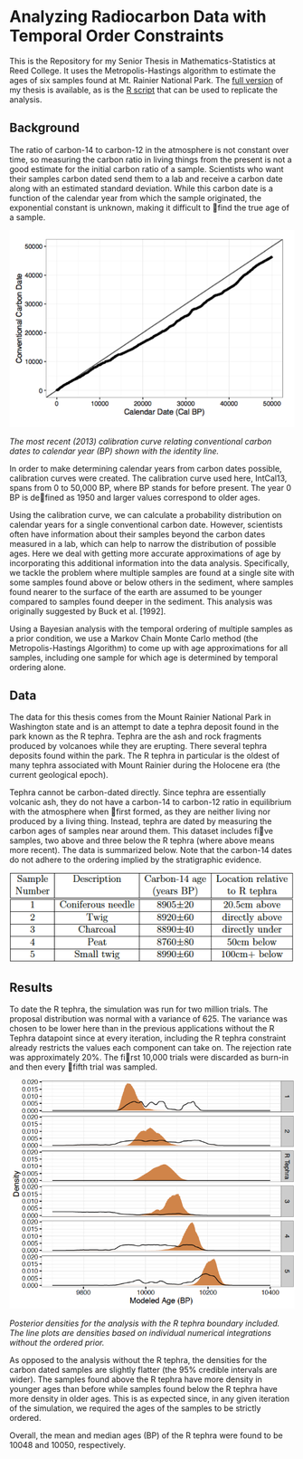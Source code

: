 # Analyzing Radiocarbon Data with Temporal Order Constraints

This is the Repository for my Senior Thesis in Mathematics-Statistics at Reed College. It uses the Metropolis-Hastings algorithm to estimate the ages of six samples found at Mt. Rainier National Park. The [full version](./RTephraThesisFull.pdf) of my thesis is available, as is the [R script](./RealRTephra.R) that can be used to replicate the analysis.

## Background

The ratio of carbon-14 to carbon-12 in the atmosphere is not constant over time, so measuring the carbon ratio in living things from the present is not a good estimate for the initial carbon ratio of a sample. Scientists who want their
samples carbon dated send them to a lab and receive a carbon date along with an estimated standard deviation. While this carbon date is a function of the calendar year from which the sample originated, the exponential constant is unknown, making it difficult to find the true age of a sample.

![relationship between conventional carbon dates and calendar years](./conv_carb_vs_cal.png)

*The most recent (2013) calibration curve relating conventional carbon
dates to calendar year (BP) shown with the identity line.*

In order to make determining calendar years from carbon dates possible, calibration curves were created. The calibration curve used here, IntCal13, spans from 0 to 50,000 BP, where BP stands for before present. The year 0 BP is defined as 1950 and larger values correspond to older ages.

Using the calibration curve, we can calculate a probability distribution on calendar years for a single conventional carbon date. However, scientists often have information about their samples beyond the carbon dates measured in a lab, which can help to narrow the distribution of possible ages. Here we deal with getting more accurate approximations of age by incorporating this additional information into the data analysis. Specifically, we tackle the problem where multiple samples are found at a single site with some samples found above or below others in the sediment, where samples found nearer to the surface of the earth are assumed to be younger compared to samples found deeper in the sediment. This analysis was originally suggested by Buck et al. [1992].

Using a Bayesian analysis with the temporal ordering of multiple samples as a prior condition, we use a Markov Chain Monte Carlo method (the Metropolis-Hastings Algorithm) to come up with age approximations for all samples, including one sample for which age is determined by
temporal ordering alone.

## Data

The data for this thesis comes from the Mount Rainier National Park in Washington state and is an attempt to date a tephra deposit found in the park known as the R tephra. Tephra are the ash and rock fragments produced by volcanoes while they are erupting. There several tephra deposits found within the park. The R tephra in particular is the oldest of many tephra associated with Mount Rainier during the Holocene era (the current geological epoch).


Tephra cannot be carbon-dated directly. Since tephra are essentially volcanic ash, they do not have a carbon-14 to carbon-12 ratio in equilibrium with the atmosphere when first formed, as they are neither living nor produced by a living thing. Instead, tephra are dated by measuring the carbon ages of samples near around them. This
dataset includes five samples, two above and three below the R tephra (where above means more recent). The data is summarized below. Note that the carbon-14 dates do not adhere to the ordering implied by the stratigraphic evidence.

![RTephra Data set](./RTephraDataTable.png)

## Results

To date the R tephra, the simulation was run for two million trials. The proposal distribution was normal with a variance of 625. The variance was chosen to be lower here than in the previous applications without the R Tephra datapoint since at every iteration, including the R tephra constraint already restricts the values each component can take on. The rejection rate was approximately 20%. The first 10,000 trials were discarded as burn-in and then every fifth trial was sampled.

![results](./TephraResults.png)

*Posterior densities for the analysis with the R tephra boundary included. The line plots are densities based on individual numerical integrations without the ordered prior.*

As opposed to the analysis without the R tephra, the densities for the carbon dated samples are slightly flatter (the 95% credible intervals are wider). The samples found above the R tephra have more density in younger ages than before while samples found below the R tephra have more density in older ages. This is as expected since, in any given iteration of the simulation, we required the ages of the samples to be strictly ordered.

Overall, the mean and median ages (BP) of the R tephra were found to be 10048 and 10050, respectively.
